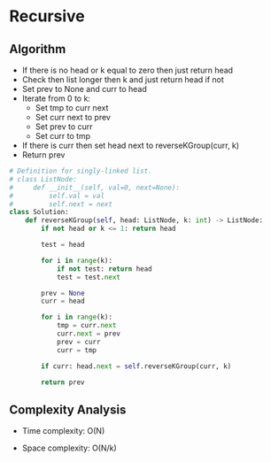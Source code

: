 # Recursive

## Algorithm

* If there is no head or k equal to zero then just return head
* Check then list longer then k and just return head if not
* Set prev to None and curr to head
* Iterate from 0 to k:
    * Set tmp to curr next
    * Set curr next to prev
    * Set prev to curr
    * Set curr to tmp
* If there is curr then set head next to reverseKGroup(curr, k)
* Return prev

```python
# Definition for singly-linked list.
# class ListNode:
#     def __init__(self, val=0, next=None):
#         self.val = val
#         self.next = next
class Solution:
    def reverseKGroup(self, head: ListNode, k: int) -> ListNode:
        if not head or k <= 1: return head

        test = head

        for i in range(k):
            if not test: return head
            test = test.next

        prev = None
        curr = head

        for i in range(k):
            tmp = curr.next
            curr.next = prev
            prev = curr
            curr = tmp

        if curr: head.next = self.reverseKGroup(curr, k)

        return prev
```

## Complexity Analysis

* Time complexity: O(N)

* Space complexity: O(N/k)

